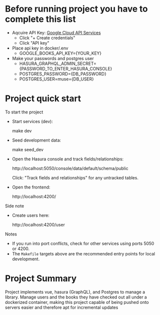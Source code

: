 # Before running project you have to complete this list

- Aqcuire API Key: [Google Cloud API Services](https://console.cloud.google.com/apis/credentials?project=checkout-bcdb3)
  - Click "+ Create credentials"
  - Click "API key"
- Place api key in docker/.env
  - GOOGLE_BOOKS_API_KEY={YOUR_KEY}
- Make your passwords and postgres user
  - HASURA_GRAPHQL_ADMIN_SECRET={PASSWORD_TO_ENTER_HASURA_CONSOLE}
  - POSTGRES_PASSWORD={DB_PASSWORD}
  - POSTGRES_USER=muse={DB_USER}

# Project quick start

To start the project

- Start services (dev):

  make dev

- Seed development data:

  make seed_dev

- Open the Hasura console and track fields/relationships:

  http://localhost:5050/console/data/default/schema/public

  Click: "Track fields and relationships" for any untracked tables.

- Open the frontend:

  http://localhost:4200/

Side note

- Create users here:

  http://localhost:4200/user

Notes

- If you run into port conflicts, check for other services using ports 5050 or 4200.
- The `Makefile` targets above are the recommended entry points for local development.

# Project Summary

Project implements vue, hasura (GraphQL), and Postgres to manage a library. Manage users and the books they have checked out all under a dockerized container, making this project capable of being pushed onto servers easier and therefore apt for incremental updates

